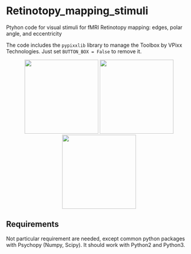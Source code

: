 # Retinotopy_mapping_stimuli

Ptyhon code for visual stimuli for fMRI Retinotopy mapping: edges, polar angle, and eccentricity 

The code includes the `pypixxlib` library to manage the Toolbox by VPixx Technologies.
Just set `BUTTON_BOX = False` to remove it.

<p align="center">

<img src="https://github.com/rockNroll87q/Retinotopy_mapping_stimuli/blob/master/examples/eccentricity.gif" width="200" height="200" />  
<img src="https://github.com/rockNroll87q/Retinotopy_mapping_stimuli/blob/master/examples/moving_bars.gif" width="200" height="200" /> 
<img src="https://github.com/rockNroll87q/Retinotopy_mapping_stimuli/blob/master/examples/polar_angle.gif" width="200" height="200" />

</p>


## Requirements

Not particular requirement are needed, except common python packages with Psychopy (Numpy, Scipy).
It should work with Python2 and Python3.



